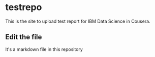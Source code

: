 # testrepo
This is the site to upload test report for IBM Data Science in Cousera.
## Edit the file
It's a markdown file in this repository
